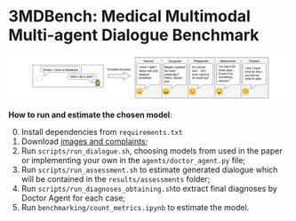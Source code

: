 # 3MDBench: Medical Multimodal Multi-agent Dialogue Benchmark

![Preview](3mdbench.jpg)

**How to run and estimate the chosen model**:

0. Install dependencies from ```requirements.txt``` 
1. Download [images and complaints](https://drive.google.com/drive/folders/10j3bgase36w_IcEjGDgaErYFzVHiCjWZ?usp=sharing);
2. Run ```scripts/run_dialogue.sh```, choosing models from used in the paper or implementing your own in the ```agents/doctor_agent.py``` file;
3. Run ```scripts/run_assessment.sh``` to estimate generated dialogue which will be contained in the ```results/assessments``` folder;
4. Run ```scripts/run_diagnoses_obtaining.sh```to extract final diagnoses by Doctor Agent for each case;
5. Run ```benchmarking/count_metrics.ipynb``` to estimate the model.